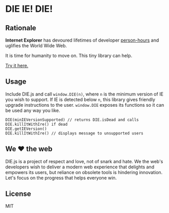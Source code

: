 # DIE IE! DIE!

## Rationale
**Internet Explorer** has devoured lifetimes of developer [person-hours](https://en.wikipedia.org/wiki/Man-hour) and uglifies the World Wide Web.

It is time for humanity to move on. This tiny library can help.

[Try it here.](https://ryanatkn.github.com/DIE)

## Usage
Include DIE.js and call `window.DIE(n)`, where `n` is the minimum version of IE you wish to support.
If IE is detected below `n`, this library gives friendly upgrade instructions to the user.
`window.DIE` exposes its functions so it can be used any way you like.

    DIE(minIEVersionSupported) // returns DIE.isDead and calls DIE.killItWithIre() if dead
    DIE.getIEVersion()
    DIE.killItWithIre() // displays message to unsupported users

## We :heart: the web
DIE.js is a project of respect and love, not of snark and hate.
We the web's developers wish to deliver a modern web experience that delights 
and empowers its users, but reliance on obsolete tools is hindering innovation.
Let's focus on the progress that helps everyone win.

## License
MIT